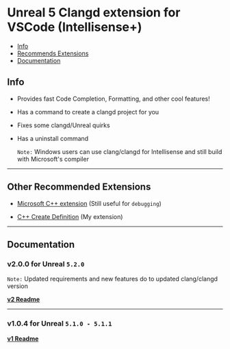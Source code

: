 
# Unreal 5 Clangd extension for VSCode (Intellisense+)
- [Info](#info)
- [Recommends Extensions](#other-recommended-extensions)
- [Documentation](#documentation)

## Info

* Provides fast Code Completion, Formatting, and other cool features!

* Has a command to create a clangd project for you

* Fixes some clangd/Unreal quirks

* Has a uninstall command

  `Note:` Windows users can use clang/clangd for Intellisense and still build with Microsoft's compiler

---
## Other Recommended Extensions
* [Microsoft C++ extension](https://marketplace.visualstudio.com/items?itemName=ms-vscode.cpptools) (Still useful for `debugging`)
 
* [C++ Create Definition](https://github.com/boocs/cpp-create-definition) (My extension)

---
## Documentation
### v2.0.0 for Unreal `5.2.0`
`Note:` Updated requirements and new features do to updated clang/clangd version

[**v2 Readme**](https://github.com/boocs/unreal-clangd/tree/v2#readme)

---
### v1.0.4 for Unreal `5.1.0 - 5.1.1`

[**v1 Readme**](https://github.com/boocs/unreal-clangd/tree/v1#readme)